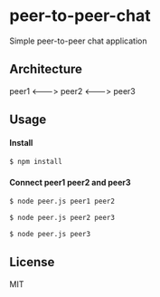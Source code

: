 # peer-to-peer-chat

Simple peer-to-peer chat application

## Architecture

peer1 <---> peer2 <---> peer3 

## Usage

#### Install

```sh
$ npm install
```
#### Connect peer1 peer2 and peer3 

```sh
$ node peer.js peer1 peer2

$ node peer.js peer2 peer3

$ node peer.js peer3
```

## License 
MIT

